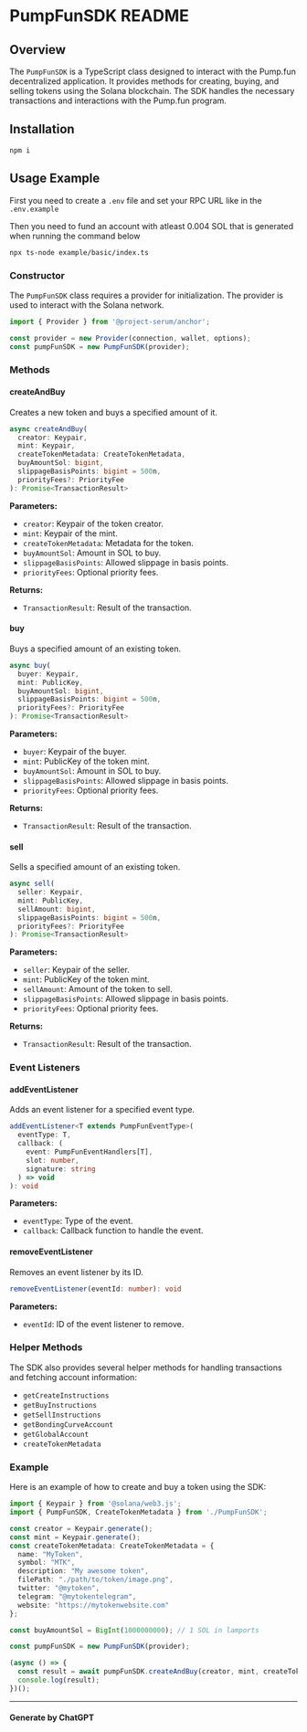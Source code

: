# PumpFunSDK README

## Overview

The `PumpFunSDK` is a TypeScript class designed to interact with the Pump.fun decentralized application. It provides methods for creating, buying, and selling tokens using the Solana blockchain. The SDK handles the necessary transactions and interactions with the Pump.fun program.

## Installation

`
npm i
`

## Usage Example

First you need to create a `.env` file and set your RPC URL like in the `.env.example`

Then you need to fund an account with atleast 0.004 SOL that is generated when running the command below

`
npx ts-node example/basic/index.ts
`

### Constructor

The `PumpFunSDK` class requires a provider for initialization. The provider is used to interact with the Solana network.

```typescript
import { Provider } from '@project-serum/anchor';

const provider = new Provider(connection, wallet, options);
const pumpFunSDK = new PumpFunSDK(provider);
```

### Methods

#### createAndBuy

Creates a new token and buys a specified amount of it.

```typescript
async createAndBuy(
  creator: Keypair,
  mint: Keypair,
  createTokenMetadata: CreateTokenMetadata,
  buyAmountSol: bigint,
  slippageBasisPoints: bigint = 500n,
  priorityFees?: PriorityFee
): Promise<TransactionResult>
```

**Parameters:**
- `creator`: Keypair of the token creator.
- `mint`: Keypair of the mint.
- `createTokenMetadata`: Metadata for the token.
- `buyAmountSol`: Amount in SOL to buy.
- `slippageBasisPoints`: Allowed slippage in basis points.
- `priorityFees`: Optional priority fees.

**Returns:**
- `TransactionResult`: Result of the transaction.

#### buy

Buys a specified amount of an existing token.

```typescript
async buy(
  buyer: Keypair,
  mint: PublicKey,
  buyAmountSol: bigint,
  slippageBasisPoints: bigint = 500n,
  priorityFees?: PriorityFee
): Promise<TransactionResult>
```

**Parameters:**
- `buyer`: Keypair of the buyer.
- `mint`: PublicKey of the token mint.
- `buyAmountSol`: Amount in SOL to buy.
- `slippageBasisPoints`: Allowed slippage in basis points.
- `priorityFees`: Optional priority fees.

**Returns:**
- `TransactionResult`: Result of the transaction.

#### sell

Sells a specified amount of an existing token.

```typescript
async sell(
  seller: Keypair,
  mint: PublicKey,
  sellAmount: bigint,
  slippageBasisPoints: bigint = 500n,
  priorityFees?: PriorityFee
): Promise<TransactionResult>
```

**Parameters:**
- `seller`: Keypair of the seller.
- `mint`: PublicKey of the token mint.
- `sellAmount`: Amount of the token to sell.
- `slippageBasisPoints`: Allowed slippage in basis points.
- `priorityFees`: Optional priority fees.

**Returns:**
- `TransactionResult`: Result of the transaction.

### Event Listeners

#### addEventListener

Adds an event listener for a specified event type.

```typescript
addEventListener<T extends PumpFunEventType>(
  eventType: T,
  callback: (
    event: PumpFunEventHandlers[T],
    slot: number,
    signature: string
  ) => void
): void
```

**Parameters:**
- `eventType`: Type of the event.
- `callback`: Callback function to handle the event.

#### removeEventListener

Removes an event listener by its ID.

```typescript
removeEventListener(eventId: number): void
```

**Parameters:**
- `eventId`: ID of the event listener to remove.

### Helper Methods

The SDK also provides several helper methods for handling transactions and fetching account information:

- `getCreateInstructions`
- `getBuyInstructions`
- `getSellInstructions`
- `getBondingCurveAccount`
- `getGlobalAccount`
- `createTokenMetadata`

### Example

Here is an example of how to create and buy a token using the SDK:

```typescript
import { Keypair } from '@solana/web3.js';
import { PumpFunSDK, CreateTokenMetadata } from './PumpFunSDK';

const creator = Keypair.generate();
const mint = Keypair.generate();
const createTokenMetadata: CreateTokenMetadata = {
  name: "MyToken",
  symbol: "MTK",
  description: "My awesome token",
  filePath: "./path/to/token/image.png",
  twitter: "@mytoken",
  telegram: "@mytokentelegram",
  website: "https://mytokenwebsite.com"
};

const buyAmountSol = BigInt(1000000000); // 1 SOL in lamports

const pumpFunSDK = new PumpFunSDK(provider);

(async () => {
  const result = await pumpFunSDK.createAndBuy(creator, mint, createTokenMetadata, buyAmountSol);
  console.log(result);
})();
```
---
#### Generate by ChatGPT